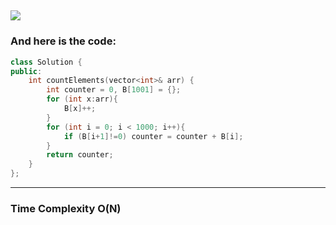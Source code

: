 ![](/images/Leetcode_Day7.png)
---
### And here is the code:

```c++
class Solution {
public:
    int countElements(vector<int>& arr) {
        int counter = 0, B[1001] = {};
        for (int x:arr){
            B[x]++;
        }
        for (int i = 0; i < 1000; i++){
            if (B[i+1]!=0) counter = counter + B[i];
        }
        return counter;
    }
};

```
---
### Time Complexity O(N) 
